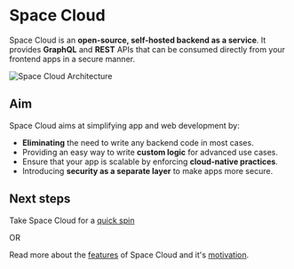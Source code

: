 # Space Cloud
Space Cloud is an **open-source, self-hosted backend as a service**. It provides **GraphQL** and **REST** APIs that can be consumed directly from your frontend apps in a secure manner.

![Space Cloud Architecture](https://spaceuptech.com/icons/space-cloud-basic.png)


## Aim

Space Cloud aims at simplifying app and web development by:

- **Eliminating** the need to write any backend code in most cases.
- Providing an easy way to write **custom logic** for advanced use cases.
- Ensure that your app is scalable by enforcing **cloud-native practices**.
- Introducing **security as a separate layer** to make apps more secure.

## Next steps

Take Space Cloud for a [quick spin](/getting-started/quick-start)

OR

Read more about the [features](/getting-started/introduction/features) of Space Cloud and it's [motivation](/getting-started/introduction/motivation).